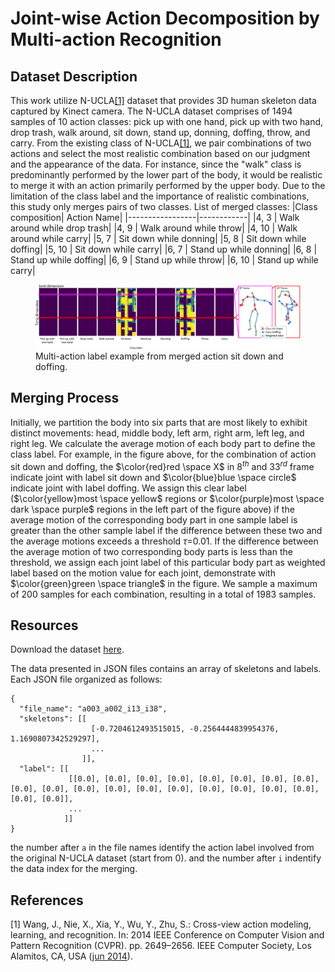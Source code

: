 # Joint-wise Action Decomposition by Multi-action Recognition
## Dataset Description
This work utilize N-UCLA[[1]](#1) dataset that provides 3D human skeleton data captured by Kinect camera. The N-UCLA dataset comprises of 1494 samples of 10 action classes: pick up with one hand, pick up with two hand, drop trash, walk around, sit down, stand up, donning, doffing, throw, and carry.
From the existing class of N-UCLA[[1]](#1), we pair combinations of two actions and select the most realistic combination based on our judgment and the appearance of the data. 
For instance, since the "walk" class is predominantly performed by the lower part of the body, it would be realistic to merge it with an action primarily performed by the upper body. 
Due to the limitation of the class label and the importance of realistic combinations, this study only merges pairs of two classes.
List of merged classes:
|Class composition| Action Name|
|-----------------|------------|
|4, 3 | Walk around while drop trash|
|4, 9 | Walk around while throw|
|4, 10 | Walk around while carry|
|5, 7 | Sit down while donning|
|5, 8 | Sit down while doffing|
|5, 10 | Sit down while carry|
|6, 7 | Stand up while donning|
|6, 8 | Stand up while doffing|
|6, 9 | Stand up while throw|
|6, 10 | Stand up while carry|


<figure>
  <img src="Figure/sample.jpg" alt="">
  <figcaption>Multi-action label example from merged action sit down and doffing.</figcaption>
</figure>

## Merging Process
Initially, we partition the body into six parts that are most likely to exhibit distinct movements: head, middle body, left arm, right arm, left leg, and right leg. We calculate the average motion of each body part to define the class label. 
For example, in the figure above, for the combination of action sit down and doffing, the $\color{red}red \space X$ in $8^{th}$ and $33^{rd}$ frame indicate joint with label sit down and $\color{blue}blue \space circle$ indicate joint with label doffing. 
We assign this clear label ($\color{yellow}most \space yellow$ regions or $\color{purple}most \space dark \space purple$ regions in the left part of the figure above) if the average motion of the corresponding body part in one sample label is greater than the other sample label if the difference between these two and the average motions exceeds a threshold $\tau$=0.01. 
If the difference between the average motion of two corresponding body parts is less than the threshold, we assign each joint label of this particular body part as weighted label based on the motion value for each joint, demonstrate with $\color{green}green \space triangle$ in the figure. 
We sample a maximum of 200 samples for each combination, resulting in a total of 1983 samples.

## Resources
Download the dataset [here](https://drive.google.com/file/d/1LiZotTZS3L7FugxDdtOIsrvduVvXR76o/view?usp=sharing).

The data presented in JSON files contains an array of skeletons and labels. Each JSON file organized as follows:
```
{
  "file_name": "a003_a002_i13_i38",
  "skeletons": [[
                  [-0.7204612493515015, -0.2564444839954376, 1.1690807342529297],
                  ...
                ]],
  "label": [[
             [[0.0], [0.0], [0.0], [0.0], [0.0], [0.0], [0.0], [0.0], [0.0], [0.0], [0.0], [0.0], [0.0], [0.0], [0.0], [0.0], [0.0], [0.0], [0.0], [0.0]],
             ...
            ]]
}
```
the number after `a` in the file names identify the action label involved from the original N-UCLA dataset (start from 0). and the number after `i` indentify the data index for the merging.

## References
<a id="1">[1]</a>
Wang, J., Nie, X., Xia, Y., Wu, Y., Zhu, S.: Cross-view action modeling, learning, and recognition. In: 2014 IEEE Conference on Computer Vision and Pattern Recognition (CVPR). pp. 2649–2656. IEEE Computer Society, Los Alamitos, CA, USA ([jun 2014](https://doi.org/10.1109/CVPR.2014.339)). 
